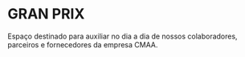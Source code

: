 # GRAN PRIX
Espaço destinado para auxiliar no dia a dia de nossos colaboradores, parceiros e fornecedores da empresa CMAA.
